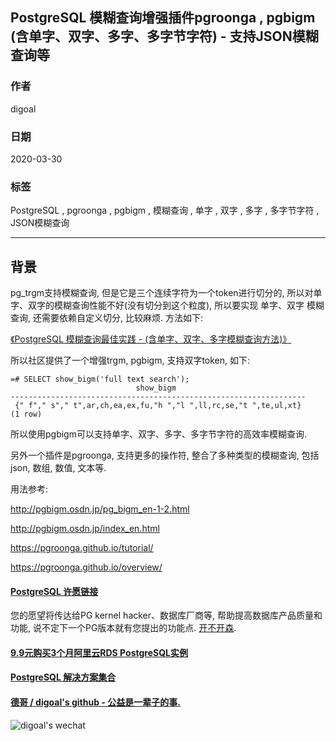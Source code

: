 ## PostgreSQL 模糊查询增强插件pgroonga , pgbigm (含单字、双字、多字、多字节字符) - 支持JSON模糊查询等  
  
### 作者  
digoal  
  
### 日期  
2020-03-30  
  
### 标签  
PostgreSQL , pgroonga , pgbigm , 模糊查询 , 单字 , 双字 , 多字 , 多字节字符 , JSON模糊查询   
  
----  
  
## 背景  
pg_trgm支持模糊查询, 但是它是三个连续字符为一个token进行切分的, 所以对单字、双字的模糊查询性能不好(没有切分到这个粒度), 所以要实现 单字、双字 模糊查询, 还需要依赖自定义切分, 比较麻烦. 方法如下:  
  
[《PostgreSQL 模糊查询最佳实践 - (含单字、双字、多字模糊查询方法)》](../201704/20170426_01.md)    
  
所以社区提供了一个增强trgm, 	pgbigm, 支持双字token, 如下:    
  
```  
=# SELECT show_bigm('full text search');  
                            show_bigm                               
------------------------------------------------------------------  
 {" f"," s"," t",ar,ch,ea,ex,fu,"h ","l ",ll,rc,se,"t ",te,ul,xt}  
(1 row)  
```  
  
所以使用pgbigm可以支持单字、双字、多字、多字节字符的高效率模糊查询.  
  
另外一个插件是pgroonga, 支持更多的操作符, 整合了多种类型的模糊查询, 包括json, 数组, 数值, 文本等.   
  
用法参考:  
  
http://pgbigm.osdn.jp/pg_bigm_en-1-2.html  
  
http://pgbigm.osdn.jp/index_en.html  
  
https://pgroonga.github.io/tutorial/  
  
https://pgroonga.github.io/overview/  
  
    
  
  
  
  
  
  
  
  
  
  
  
  
  
  
  
  
  
  
  
  
  
  
  
  
  
  
  
  
  
  
  
  
  
  
  
  
  
  
  
  
  
  
  
#### [PostgreSQL 许愿链接](https://github.com/digoal/blog/issues/76 "269ac3d1c492e938c0191101c7238216")
您的愿望将传达给PG kernel hacker、数据库厂商等, 帮助提高数据库产品质量和功能, 说不定下一个PG版本就有您提出的功能点. [开不开森](https://github.com/digoal/blog/issues/76 "269ac3d1c492e938c0191101c7238216").  
  
  
#### [9.9元购买3个月阿里云RDS PostgreSQL实例](https://www.aliyun.com/database/postgresqlactivity "57258f76c37864c6e6d23383d05714ea")
  
  
#### [PostgreSQL 解决方案集合](https://yq.aliyun.com/topic/118 "40cff096e9ed7122c512b35d8561d9c8")
  
  
#### [德哥 / digoal's github - 公益是一辈子的事.](https://github.com/digoal/blog/blob/master/README.md "22709685feb7cab07d30f30387f0a9ae")
  
  
![digoal's wechat](../pic/digoal_weixin.jpg "f7ad92eeba24523fd47a6e1a0e691b59")
  
